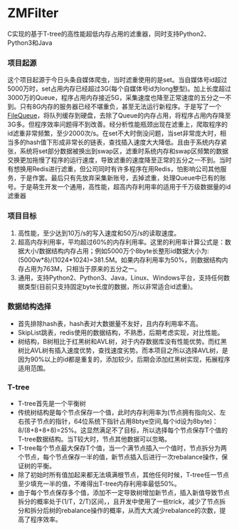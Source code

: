 # ZMFilter
C实现的基于T-tree的高性能超低内存占用的滤重器，同时支持Python2、Python3和Java
### 项目起源
这个项目起源于今日头条自媒体爬虫，当时滤重使用的是set。当自媒体号id超过5000万时，set占用内存已经超过3G(每个自媒体号id为long整型)。加上长度超过3000万的Queue，程序占用内存接近5G，采集速度也降至正常速度的五分之一不到。只有8G内存的服务器已经不堪重负，甚至无法运行新程序。于是写了一个[FileQueue](https://github.com/ZMcursor/pythonFileQueue)，将队列缓存到硬盘，去除了Queue的内存占用，将程序占用内存降至3G多。但程序效率问题得不到改善。经分析性能瓶颈出现在滤重上，爬取程序的id滤重非常频繁，至少2000次/s。在set不大时倒没问题，当set非常庞大时，相当多的hash值下形成非常长的链表，查找插入速度大大降低。且由于系统内存紧张，系统将set部分数据被换出到swap区，滤重时系统内存和swap区频繁的数据交换更加拖慢了程序的运行速度，导致滤重的速度降至正常的五分之一不到。当时有想换用Redis进行滤重，但公司同时有许多程序在用Redis，怕影响公司其他服务，于是作罢。最后只有先放弃采集新账号，去掉滤重，处理Queue中已有的账号。于是萌生开发一个通用，高性能，超高内存利用率的适用于千万级数据量的id滤重器
### 项目目标
1. 高性能，至少达到10万/s的写入速度和50万/s的读取速度。
2. 超高内存利用率，平均超过60%的内存利用率。这里的利用率计算公式是：数据大小/数据结构内存占用；例如5000万个8byte长整形id数据大小为:(5000w\*8)/(1024\*1024)=381.5M。如果内存利用率为50%，则数据结构内存占用为763M，只相当于原来的五分之一。
3. 通用，支持Python2、Python3、Java，Linux、Windows平台，支持任何数据类型(目前只支持固定byte长度的数据，所以非常适合id滤重)。
### 数据结构选择
- 首先排除hash表，hash表对大数据量不友好，且内存利用率不高。
- SkipList跳表，redis使用的数据结构，不熟悉，后期考虑实现，对比性能。
- 树结构，B树相比于红黑树和AVL树，对于内存数据库没有性能优势。而红黑树比AVL树有插入速度优势，查找速度劣势。而本项目之所以选择AVL树，是因为90%以上的id都是重复的，添加较少。后期会添加红黑树实现，拓展程序适用范围。
### T-tree
- T-tree首先是一个平衡树
- 传统树结构是每个节点保存一个值，此时内存利用率为(节点拥有指向父、左右孩子节点的指针，64位系统下指针占用8btye空间,每个id设为8byte)：8/(8+8+8+8)=25%。这显然满足不了目标，所以选择每个节点保存T个值的T-tree数据结构。当T较大时，节点其他数据可以忽略。
- T-tree每个节点最大保存T个值，当一个满节点插入一个值时，节点拆分为两个节点，每个节点保存一半的值，新节点插入后进行一次rebalance操作，保证树的平衡。
- 除了初始时所有值加起来都无法填满根节点，其他任何时候，T-tree任一节点至少填充一半的值，不难得出T-tree内存利用率最低50%。
- 由于每个节点保存多个值，添加不一定导致树增加新节点，插入新值导致节点拆分的概率处于(1/T，2/T)区间，，且开发中使用了一些trick，减少了节点拆分和拆分后树的rebalance操作的概率，从而大大减少rebalance的次数，提高了程序效率。
